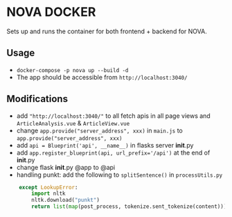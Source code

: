 # NOVA DOCKER 
Sets up and runs the container for both frontend + backend for NOVA.


## Usage
- `docker-compose -p nova up --build -d`
- The app should be accessible from `http://localhost:3040/`

## Modifications
- add `"http://localhost:3040/"` to all fetch apis in all page views and `ArticleAnalysis.vue` & `ArticleView.vue`
- change `app.provide("server_address", xxx)` in `main.js` to `app.provide("server_address", xxx)` 
- add `api = Blueprint('api', __name__)` in flasks server __init__.py
- add `app.register_blueprint(api, url_prefix='/api')` at the end of __init__.py
- change flask __init__.py @app to @api
- handling punkt: add the following to `splitSentence()` in `processUtils.py`

```python
    except LookupError:
        import nltk
        nltk.download("punkt")
        return list(map(post_process, tokenize.sent_tokenize(content)))
```
